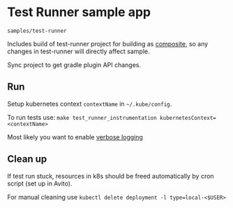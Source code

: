 # Test Runner sample app

`samples/test-runner`

Includes build of test-runner project for building
as [composite](https://docs.gradle.org/current/userguide/composite_builds.html), so any changes in test-runner will
directly affect sample.

Sync project to get gradle plugin API changes.

## Run

Setup kubernetes context `contextName` in `~/.kube/config`.

To run tests use: `make test_runner_instrumentation kubernetesContext=<contextName>`

Most likely you want to enable [verbose logging](../contributing/Logging.md#verbose-mode)

## Clean up

If test run stuck, resources in k8s should be freed automatically by cron script (set up in Avito).

For manual cleaning use `kubectl delete deployment -l type=local-<$USER>`
